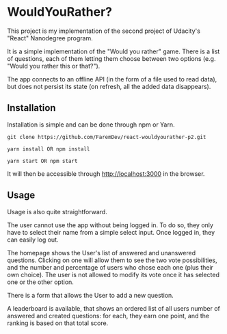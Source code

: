 # WouldYouRather?

This project is my implementation of the second project of Udacity's "React" Nanodegree program.

It is a simple implementation of the "Would you rather" game. There is a list of questions, each of them letting them choose between two options (e.g. "Would you rather this or that?").

The app connects to an offline API (in the form of a file used to read data), but does not persist its state (on refresh, all the added data disappears).


## Installation

Installation is simple and can be done through npm or Yarn.

`git clone https://github.com/FaremDev/react-wouldyourather-p2.git`

`yarn install OR npm install`

`yarn start OR npm start`

It will then be accessible through [http://localhost:3000](http://localhost:3000) in the browser.

## Usage

Usage is also quite straightforward.

The user cannot use the app without being logged in. To do so, they only have to select their name from a simple select input. Once logged in, they can easily log out.

The homepage shows the User's list of answered and unanswered questions. Clicking on one will allow them to see the two vote possibilities, and the number and percentage of users who chose each one (plus their own choice). The user is not allowed to modify its vote once it has selected one or the other option.

There is a form that allows the User to add a new question.

A leaderboard is available, that shows an ordered list of all users number of answered and created questions: for each, they earn one point, and the ranking is based on that total score.